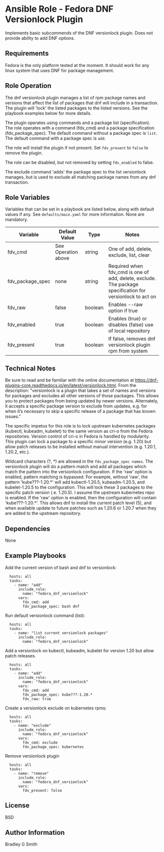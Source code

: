 Ansible Role - Fedora DNF Versionlock Plugin
=========

Implements basic subcommends of the DNF versionlock plugin. Does not provide ability to add DNF options.

Requirements
------------

Fedora is the only platform tested at the moment. It should work for any linux system that uses DNF for package management.

Role Operation
--------------

The dnf versionlock plugin manages a list of rpm package names and versions that affect the list of packages that dnf will include in a transaction. The plugin will 'lock' the listed packages to the listed versions. See the playbook examples below for more details.

The plugin operates using commands and a package list (specification). The role operates with a command (fdv_cmd) and a package specification (fdv_package_spec). The default command without a package spec is `list`. The default command with a package spec is `add`.

The role will install the plugin if not present. Set `fdv_present` to `false` to remove the plugin.

The role can be disabled, but not removed by setting `fdv_enabled` to false.

The exclude command 'adds' the package spec to the list versionlock manages, but is used to exclude all matching package names from any dnf transaction.

Role Variables
--------------

Variables that can be set in a playbook are listed below, along with default values if any. See `defaults/main.yaml` for more information. None are mandatory.

| Variable   | Default Value | Type | Notes |
| ---------- | ------------- | ----- | ----- |
| fdv_cmd | See Operation above  | string | One of add, delete, exclude, list, clear |
| fdv_package_spec | none    | string | Required when fdv_cmd is one of add, delete, exclude. The package specification for versionlock to act on |
| fdv_raw | false    | boolean | Enables --raw option if true |
| fdv_enabled | true | boolean | Enables (true) or disables (false) use of local repository |
| fdv_present | true | boolean | If false, removes dnf versionlock plugin rpm from system |

Technical Notes
---------------

Be sure to read and be familiar with the online documentation at https://dnf-plugins-core.readthedocs.io/en/latest/versionlock.html. From the description: "versionlock is a plugin that takes a set of names and versions for packages and excludes all other versions of those packages. This allows you to protect packages from being updated by newer versions. Alternately, it accepts a specific package version to exclude from updates, e.g. for when it’s necessary to skip a specific release of a package that has known issues."

The specific impetus for this role is to lock upstream kubernetes packages (kubectl, kubeadm, kubelet) to the same version as cri-o from the Fedora repositories. Version control of cri-o in Fedora is handled by modularity. This plugin can lock a package to a specific minor version (e.g. 1.20) but allow patch releases to be installed without manual intervention (e.g. 1.20.1, 1.20.2, etc.).

Wildcard characters (?, \*) are allowed in the `fdv_package_spec names`. The versionlock plugin will do a pattern match and add all packages which match the pattern into the versionlock configuration. If the 'raw' option is enabled, pattern matching is bypassed. For example, without 'raw', the pattern 'kube???-1.20.\*' will add kubectl-1.20.5, kubeadm-1.20.5, and kubelet-1.20.5 to the configuration. This will lock these 3 packages to the specific patch version (.e. 1.20.5). I assume the upstream kubernetes repo is enabled. If the 'raw' option is enabled, then the configuration will contain 'kube???-1.20.\*'. This allows dnf to install the current patch level (5), and when available update to future patches such as 1.20.6 or 1.20.7 when they are added to the upstream repository.

Dependencies
------------

None

Example Playbooks
----------------

Add the current version of bash and dnf to versionlock:

```
  hosts: all
  tasks:
    - name: "add"
      include_role:
        name: "fedora_dnf_versionlock"
      vars:
        fdv_cmd: add
        fdv_package_spec: bash dnf 
```

Run default versionlock command (list):
```
  hosts: all
  tasks:
    - name: "list current versionlock packages"
      include_role:
        name: "fedora_dnf_versionlock"
```

Add a versionlock on kubectl, kubeadm, kubelet for version 1.20 but allow patch releases.

```
  hosts: all
  tasks:
    - name: "add"
      include_role:
        name: "fedora_dnf_versionlock"
      vars:
        fdv_cmd: add
        fdv_package_spec: kube???-1.20.*
        fdv_raw: true
```

Create a versionlock exclude on kubernetes rpms:

```
  hosts: all
  tasks:
    - name: "exclude"
      include_role:
        name: "fedora_dnf_versionlock"
      vars:
        fdv_cmd: exclude
        fdv_package_spec: kubernetes
```

Remove versionlock plugin

```
  hosts: all
  tasks:
    - name: "remove"
      include_role:
        name: "fedora_dnf_versionlock"
      vars:
        fdv_present: false
```

License
-------

BSD

Author Information
------------------

Bradley G Smith
